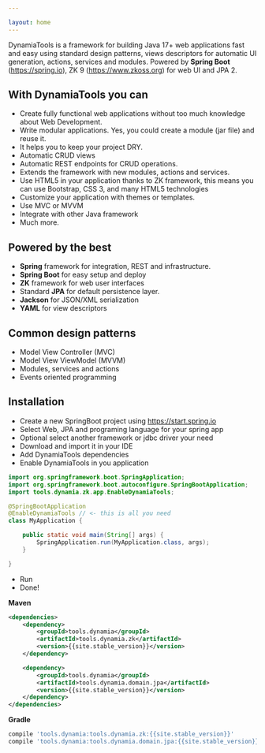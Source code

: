 ```yaml
---

layout: home
---
```


DynamiaTools is a framework for building Java 17+ web applications fast and easy using standard design patterns, views
descriptors for automatic UI generation, actions, services and modules. Powered by **Spring Boot** (https://spring.io), ZK
9 (https://www.zkoss.org) for web UI and JPA 2.

## With DynamiaTools you can

- Create fully functional web applications without too much knowledge about Web Development.
- Write modular applications. Yes, you could create a module (jar file)  and reuse it.
- It helps you to keep your project DRY.
- Automatic CRUD views
- Automatic REST endpoints for CRUD operations.
- Extends the framework with new modules, actions and services.
- Use HTML5 in your application thanks to ZK framework, this means you can use Bootstrap, CSS 3, and many HTML5
  technologies
- Customize your application with themes or templates.
- Use MVC or MVVM
- Integrate with other Java framework
- Much more.

## Powered by the best

- **Spring** framework for integration, REST and infrastructure.
- **Spring Boot** for easy setup and deploy
- **ZK** framework for web user interfaces 
- Standard **JPA** for default persistence layer. 
- **Jackson** for JSON/XML serialization 
- **YAML** for view descriptors

## Common design patterns
- Model View Controller (MVC)
- Model View ViewModel (MVVM)
- Modules, services and actions
- Events oriented programming

## Installation

- Create a new SpringBoot project using https://start.spring.io
- Select Web, JPA and programing language for your spring app
- Optional select another framework or jdbc driver your need
- Download and import it in your IDE
- Add DynamiaTools dependencies
- Enable DynamiaTools in you application

```java
import org.springframework.boot.SpringApplication;
import org.springframework.boot.autoconfigure.SpringBootApplication;
import tools.dynamia.zk.app.EnableDynamiaTools;

@SpringBootApplication
@EnableDynamiaTools // <- this is all you need
class MyApplication {

    public static void main(String[] args) {
        SpringApplication.run(MyApplication.class, args);
    }

}
```

- Run
- Done!

**Maven**

```xml
<dependencies>   
    <dependency>
        <groupId>tools.dynamia</groupId>
        <artifactId>tools.dynamia.zk</artifactId>
        <version>{{site.stable_version}}</version>
    </dependency>

    <dependency>
        <groupId>tools.dynamia</groupId>
        <artifactId>tools.dynamia.domain.jpa</artifactId>
        <version>{{site.stable_version}}</version>
    </dependency>    
</dependencies>
```

**Gradle**
```groovy
compile 'tools.dynamia:tools.dynamia.zk:{{site.stable_version}}'
compile 'tools.dynamia:tools.dynamia.domain.jpa:{{site.stable_version}}'
```

